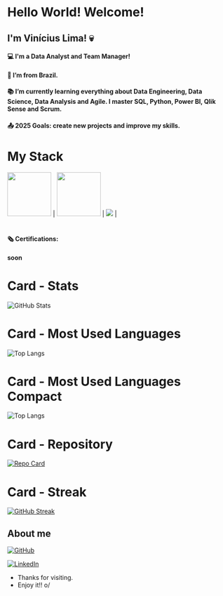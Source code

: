 # Hello World! Welcome!
 
## I'm Vinícius Lima! :skull:
 
#### :computer: I'm a Data Analyst and Team Manager!
#### :house_with_garden: I’m from Brazil.
#### :books: I’m currently learning everything about Data Engineering, Data Science, Data Analysis and Agile. I master SQL, Python, Power BI, Qlik Sense and Scrum.
#### :outbox_tray: 2025 Goals: create new projects and improve my skills.

#### <h1><strong> My Stack </strong></h1>
<img src="https://cdn.jsdelivr.net/gh/devicons/devicon@latest/icons/azuresqldatabase/azuresqldatabase-original.svg" width="100px"> |
<img src="https://cdn.jsdelivr.net/gh/devicons/devicon@latest/icons/python/python-original.svg" width="100px"> |
<img src="[https://www.google.com/imgres?q=qlik%20sense%20logo&imgurl=https%3A%2F%2Fcdn.imgbin.com%2F19%2F20%2F2%2Fimgbin-qlik-business-intelligence-software-dashboard-logo-others-round-green-and-white-logo-GbfxSWxp2Ebv4NNUCGbeEGN18.jpg&imgrefurl=https%3A%2F%2Fimgbin.com%2Fpng%2Fkftib7Pa%2Fqlik-business-intelligence-software-dashboard-logo-png&docid=Nh7IGdoV0Wz0fM&tbnid=973exYKKWl7wrM&vet=12ahUKEwiYyu24k8qOAxUWrZUCHQr3NyEQM3oECAwQAA..i&w=728&h=667&hcb=2&itg=1&ved=2ahUKEwiYyu24k8qOAxUWrZUCHQr3NyEQM3oECAwQAA](https://github.com/XXXParanoidXXX/README/blob/main/PowerBI.png)"> |
<h1></h1>

#### :newspaper_roll: Certifications:
#### soon

          

          

# Card - Stats
![GitHub Stats](https://github-readme-stats.vercel.app/api?username=XXXParanoidXXX&theme=transparent&bg_color=000&border_color=30A3DC&show_icons=true&icon_color=30A3DC&title_color=E94D5F&text_color=FFF)

# Card - Most Used Languages
![Top Langs](https://github-readme-stats-git-masterrstaa-rickstaa.vercel.app/api/top-langs/?username=XXXParanoidXXX&bg_color=000&border_color=30A3DC&title_color=E94D5F&text_color=FFF)

# Card - Most Used Languages Compact
![Top Langs](https://github-readme-stats-git-masterrstaa-rickstaa.vercel.app/api/top-langs/?username=XXXParanoidXXX&layout=compact&bg_color=000&border_color=30A3DC&title_color=E94D5F&text_color=FFF)

# Card - Repository
[![Repo Card](https://github-readme-stats.vercel.app/api/pin/?username=XXXParanoidXXX&repo=Welcome-&bg_color=000&border_color=30A3DC&show_icons=true&icon_color=30A3DC&title_color=E94D5F&text_color=FFF)](https://github.com/XXXParanoidXXX/Welcome-)

# Card - Streak
[![GitHub Streak](https://streak-stats.demolab.com/?user=XXXParanoidXXX&theme=bear&background=000&border=30A3DC&dates=FFF)](https://git.io/streak-stats)
 
## About me
[![GitHub](https://img.shields.io/badge/GitHub-100000?style=for-the-badge&logo=github&logoColor=white)](https://github.com/XXXParanoidXXX)
<!-- [![LinkedIn](https://img.shields.io/badge/LinkedIn-0077B5?style=for-the-badge&logo=linkedin&logoColor=white)](www.linkedin.com/in/vinícius-lima-61aa082a6) -->
[![LinkedIn](https://img.shields.io/badge/LinkedIn-0077B5?style=for-the-badge&logo=linkedin&logoColor=white)](https://www.linkedin.com/in/vinícius-lima-61aa082a6)
- Thanks for visiting.
- Enjoy it!! o/
